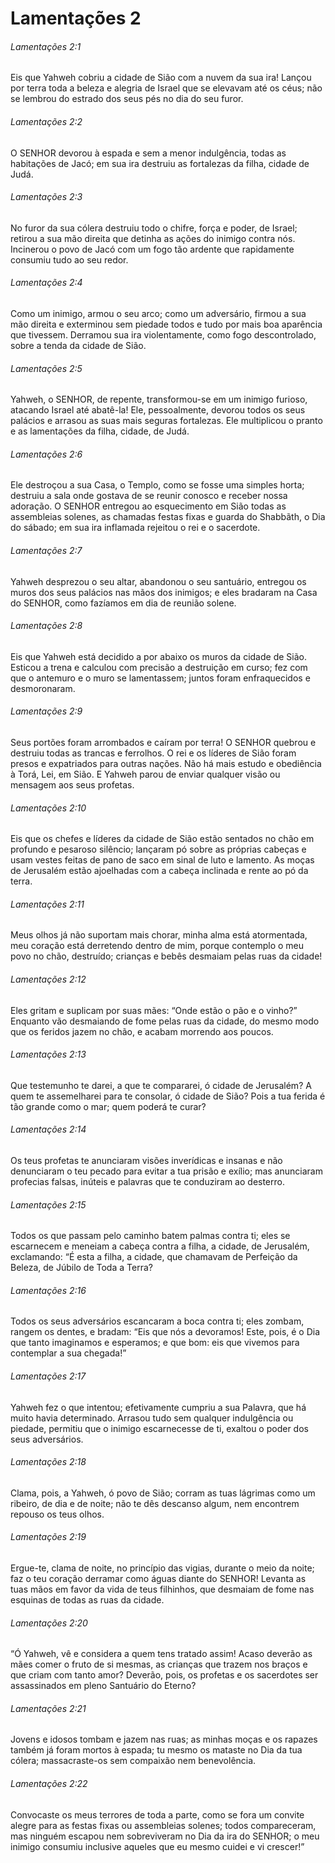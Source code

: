 # Lamentações 2

###### Lamentações 2:1

Eis que Yahweh cobriu a cidade de Sião com a nuvem da sua ira! Lançou por terra toda a beleza e alegria de Israel que se elevavam até os céus; não se lembrou do estrado dos seus pés no dia do seu furor.

###### Lamentações 2:2

O SENHOR devorou à espada e sem a menor indulgência, todas as habitações de Jacó; em sua ira destruiu as fortalezas da filha, cidade de Judá.

###### Lamentações 2:3

No furor da sua cólera destruiu todo o chifre, força e poder, de Israel; retirou a sua mão direita que detinha as ações do inimigo contra nós. Incinerou o povo de Jacó com um fogo tão ardente que rapidamente consumiu tudo ao seu redor.

###### Lamentações 2:4

Como um inimigo, armou o seu arco; como um adversário, firmou a sua mão direita e exterminou sem piedade todos e tudo por mais boa aparência que tivessem. Derramou sua ira violentamente, como fogo descontrolado, sobre a tenda da cidade de Sião.

###### Lamentações 2:5

Yahweh, o SENHOR, de repente, transformou-se em um inimigo furioso, atacando Israel até abatê-la! Ele, pessoalmente, devorou todos os seus palácios e arrasou as suas mais seguras fortalezas. Ele multiplicou o pranto e as lamentações da filha, cidade, de Judá.

###### Lamentações 2:6

Ele destroçou a sua Casa, o Templo, como se fosse uma simples horta; destruiu a sala onde gostava de se reunir conosco e receber nossa adoração. O SENHOR entregou ao esquecimento em Sião todas as assembleias solenes, as chamadas festas fixas e guarda do Shabbãth, o Dia do sábado; em sua ira inflamada rejeitou o rei e o sacerdote.

###### Lamentações 2:7

Yahweh desprezou o seu altar, abandonou o seu santuário, entregou os muros dos seus palácios nas mãos dos inimigos; e eles bradaram na Casa do SENHOR, como fazíamos em dia de reunião solene.

###### Lamentações 2:8

Eis que Yahweh está decidido a por abaixo os muros da cidade de Sião. Esticou a trena e calculou com precisão a destruição em curso; fez com que o antemuro e o muro se lamentassem; juntos foram enfraquecidos e desmoronaram.

###### Lamentações 2:9

Seus portões foram arrombados e caíram por terra! O SENHOR quebrou e destruiu todas as trancas e ferrolhos. O rei e os líderes de Sião foram presos e expatriados para outras nações. Não há mais estudo e obediência à Torá, Lei, em Sião. E Yahweh parou de enviar qualquer visão ou mensagem aos seus profetas.

###### Lamentações 2:10

Eis que os chefes e líderes da cidade de Sião estão sentados no chão em profundo e pesaroso silêncio; lançaram pó sobre as próprias cabeças e usam vestes feitas de pano de saco em sinal de luto e lamento. As moças de Jerusalém estão ajoelhadas com a cabeça inclinada e rente ao pó da terra.

###### Lamentações 2:11

Meus olhos já não suportam mais chorar, minha alma está atormentada, meu coração está derretendo dentro de mim, porque contemplo o meu povo no chão, destruído; crianças e bebês desmaiam pelas ruas da cidade!

###### Lamentações 2:12

Eles gritam e suplicam por suas mães: “Onde estão o pão e o vinho?” Enquanto vão desmaiando de fome pelas ruas da cidade, do mesmo modo que os feridos jazem no chão, e acabam morrendo aos poucos.

###### Lamentações 2:13

Que testemunho te darei, a que te compararei, ó cidade de Jerusalém? A quem te assemelharei para te consolar, ó cidade de Sião? Pois a tua ferida é tão grande como o mar; quem poderá te curar?

###### Lamentações 2:14

Os teus profetas te anunciaram visões inverídicas e insanas e não denunciaram o teu pecado para evitar a tua prisão e exílio; mas anunciaram profecias falsas, inúteis e palavras que te conduziram ao desterro.

###### Lamentações 2:15

Todos os que passam pelo caminho batem palmas contra ti; eles se escarnecem e meneiam a cabeça contra a filha, a cidade, de Jerusalém, exclamando: “É esta a filha, a cidade, que chamavam de Perfeição da Beleza, de Júbilo de Toda a Terra?

###### Lamentações 2:16

Todos os seus adversários escancaram a boca contra ti; eles zombam, rangem os dentes, e bradam: “Eis que nós a devoramos! Este, pois, é o Dia que tanto imaginamos e esperamos; e que bom: eis que vivemos para contemplar a sua chegada!”

###### Lamentações 2:17

Yahweh fez o que intentou; efetivamente cumpriu a sua Palavra, que há muito havia determinado. Arrasou tudo sem qualquer indulgência ou piedade, permitiu que o inimigo escarnecesse de ti, exaltou o poder dos seus adversários.

###### Lamentações 2:18

Clama, pois, a Yahweh, ó povo de Sião; corram as tuas lágrimas como um ribeiro, de dia e de noite; não te dês descanso algum, nem encontrem repouso os teus olhos.

###### Lamentações 2:19

Ergue-te, clama de noite, no princípio das vigias, durante o meio da noite; faz o teu coração derramar como águas diante do SENHOR! Levanta as tuas mãos em favor da vida de teus filhinhos, que desmaiam de fome nas esquinas de todas as ruas da cidade.

###### Lamentações 2:20

“Ó Yahweh, vê e considera a quem tens tratado assim! Acaso deverão as mães comer o fruto de si mesmas, as crianças que trazem nos braços e que criam com tanto amor? Deverão, pois, os profetas e os sacerdotes ser assassinados em pleno Santuário do Eterno?

###### Lamentações 2:21

Jovens e idosos tombam e jazem nas ruas; as minhas moças e os rapazes também já foram mortos à espada; tu mesmo os mataste no Dia da tua cólera; massacraste-os sem compaixão nem benevolência.

###### Lamentações 2:22

Convocaste os meus terrores de toda a parte, como se fora um convite alegre para as festas fixas ou assembleias solenes; todos compareceram, mas ninguém escapou nem sobreviveram no Dia da ira do SENHOR; o meu inimigo consumiu inclusive aqueles que eu mesmo cuidei e vi crescer!”

